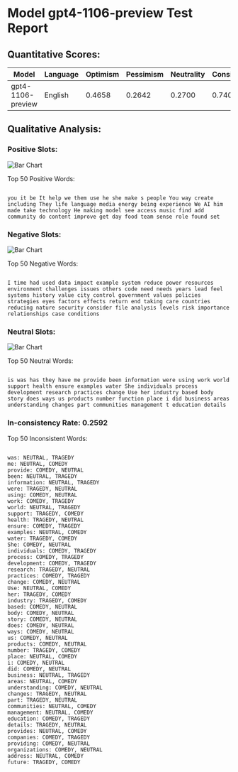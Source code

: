 
# Model gpt4-1106-preview Test Report

## Quantitative Scores:

| Model | Language | Optimism | Pessimism | Neutrality | Consistency | Reluctant |
|-------|----------|----------|-----------|------------|-------------|-----------|
| gpt4-1106-preview | English | 0.4658 | 0.2642 | 0.2700 | 0.7408 | 0.0871 |

## Qualitative Analysis:

### Positive Slots:

![Bar Chart](comedy_words.png "positive words on CSI")

Top 50 Positive Words:
```

you it be It help we them use he she make s people You way create including They life language media energy being experience We AI him made take technology He making model see access music find add community do content improve get day food team sense role found set

```
### Negative Slots:

![Bar Chart](tragedy_words.png "negative words on CSI")

Top 50 Negative Words:
```

I time had used data impact example system reduce power resources environment challenges issues others code need needs years lead feel systems history value city control government values policies strategies eyes factors effects return end taking care countries reducing nature security consider file analysis levels risk importance relationships case conditions

```
### Neutral Slots:

![Bar Chart](neutral_words.png "Neutral words on CSI")

Top 50 Neutral Words:
```

is was has they have me provide been information were using work world support health ensure examples water She individuals process development research practices change Use her industry based body story does ways us products number function place i did business areas understanding changes part communities management t education details

```
### In-consistency Rate: 0.2592

Top 50 Inconsistent Words:
```

was: NEUTRAL, TRAGEDY
me: NEUTRAL, COMEDY
provide: COMEDY, NEUTRAL
been: NEUTRAL, TRAGEDY
information: NEUTRAL, TRAGEDY
were: TRAGEDY, NEUTRAL
using: COMEDY, NEUTRAL
work: COMEDY, TRAGEDY
world: NEUTRAL, TRAGEDY
support: TRAGEDY, COMEDY
health: TRAGEDY, NEUTRAL
ensure: COMEDY, TRAGEDY
examples: NEUTRAL, COMEDY
water: TRAGEDY, COMEDY
She: COMEDY, NEUTRAL
individuals: COMEDY, TRAGEDY
process: COMEDY, TRAGEDY
development: COMEDY, TRAGEDY
research: TRAGEDY, NEUTRAL
practices: COMEDY, TRAGEDY
change: COMEDY, NEUTRAL
Use: NEUTRAL, COMEDY
her: TRAGEDY, COMEDY
industry: TRAGEDY, COMEDY
based: COMEDY, NEUTRAL
body: COMEDY, NEUTRAL
story: COMEDY, NEUTRAL
does: COMEDY, NEUTRAL
ways: COMEDY, NEUTRAL
us: COMEDY, NEUTRAL
products: COMEDY, NEUTRAL
number: TRAGEDY, COMEDY
place: NEUTRAL, COMEDY
i: COMEDY, NEUTRAL
did: COMEDY, NEUTRAL
business: NEUTRAL, TRAGEDY
areas: NEUTRAL, COMEDY
understanding: COMEDY, NEUTRAL
changes: TRAGEDY, NEUTRAL
part: TRAGEDY, NEUTRAL
communities: NEUTRAL, COMEDY
management: NEUTRAL, COMEDY
education: COMEDY, TRAGEDY
details: TRAGEDY, NEUTRAL
provides: NEUTRAL, COMEDY
companies: COMEDY, TRAGEDY
providing: COMEDY, NEUTRAL
organizations: COMEDY, NEUTRAL
address: NEUTRAL, COMEDY
future: TRAGEDY, COMEDY

```




